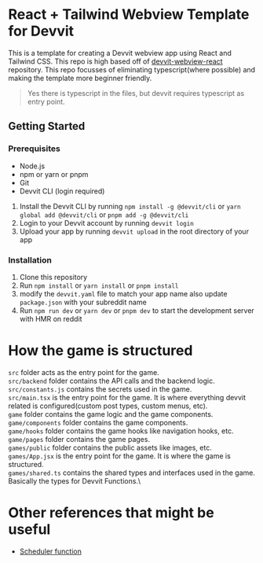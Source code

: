 # React + Tailwind Webview Template for Devvit

This is a template for creating a Devvit webview app using React and Tailwind CSS. This repo is high based off of [devvit-webview-react](https://github.com/mwood23/devvit-webview-react) repository.
This repo focusses of eliminating typescript(where possible) and making the template more beginner friendly.

> Yes there is typescript in the files, but devvit requires typescript as entry point.

## Getting Started

### Prerequisites

- Node.js
- npm or yarn or pnpm
- Git
- Devvit CLI (login required)

1.  Install the Devvit CLI by running `npm install -g @devvit/cli` or `yarn global add @devvit/cli` or `pnpm add -g @devvit/cli`
2.  Login to your Devvit account by running `devvit login`
3.  Upload your app by running `devvit upload` in the root directory of your app

### Installation

1. Clone this repository
2. Run `npm install` or `yarn install` or `pnpm install`
3. modify the `devvit.yaml` file to match your app name also update `package.json` with your subreddit name
4. Run `npm run dev` or `yarn dev` or `pnpm dev` to start the development server with HMR on reddit

# How the game is structured

`src` folder acts as the entry point for the game.\
`src/backend` folder contains the API calls and the backend logic.\
`src/constants.js` contains the secrets used in the game.\
`src/main.tsx` is the entry point for the game. It is where everything devvit related is configured(custom post types, custom menus, etc).\
`game` folder contains the game logic and the game components.\
`game/components` folder contains the game components.\
`game/hooks` folder contains the game hooks like navigation hooks, etc.\
`game/pages` folder contains the game pages.\
`games/public` folder contains the public assets like images, etc.\
`games/App.jsx` is the entry point for the game. It is where the game is structured.\
`games/shared.ts` contains the shared types and interfaces used in the game. Basically the types for Devvit Functions.\

# Other references that might be useful

- [Scheduler function](https://developers.reddit.com/docs/capabilities/scheduler)
